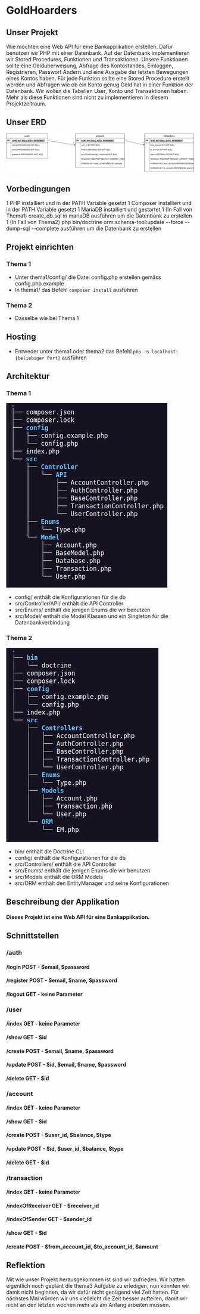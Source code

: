 # GoldHoarders

## Unser Projekt
Wie möchten eine Web API für eine Bankapplikation erstellen. Dafür benutzen wir PHP mit einer Datenbank. Auf der Datenbank implementieren wir Stored Procedures, Funktionen und Transaktionen. Unsere Funktionen sollte eine Geldüberweisung, Abfrage des Kontostandes, Einloggen, Registrieren, Passwort Ändern und eine Ausgabe der letzten Bewegungen eines Kontos haben. Für jede Funktion sollte eine Stored Procedure erstellt werden und Abfragen wie ob ein Konto genug Geld hat in einer Funktion der Datenbank. Wir wollen die Tabellen User, Konto und Transaktionen haben. Mehr als diese Funktionen sind nicht zu implementieren in diesem Projektzeitraum.

## Unser ERD

![image](https://raw.githubusercontent.com/ItzSveno/GoldHoarders/main/db/ERD.png)

## Vorbedingungen
1 PHP installiert und in der PATH Variable gesetzt
1 Composer installiert und in der PATH Variable gesetzt
1 MariaDB installiert und gestartet
1 (In Fall von Thema1) create_db.sql in mariaDB ausführen um die Datenbank zu erstellen
1 (In Fall von Thema2) php bin/doctrine orm:schema-tool:update --force --dump-sql --complete ausführen um die Datenbank zu erstellen

## Projekt einrichten

### Thema 1
- Unter thema1/config/ die Datei config.php erstellen gemäss config.php.example
- In thema1/ das Befehl `composer install` ausführen

### Thema 2
- Dasselbe wie bei Thema 1

## Hosting
- Entweder unter thema1 oder thema2 das Befehl `php -S localhost:{beliebiger Port}` ausführen

## Architektur

### Thema 1
![thema1](https://raw.githubusercontent.com/ItzSveno/GoldHoarders/main/architecture/thema1_architektur.png)

- config/ enthält die Konfigurationen für die db
- src/Controller/API/ enthält die API Controller
- src/Enums/ enthält die jenigen Enums die wir benutzen
- src/Model/ enthält die Model Klassen und ein Singleton für die Datenbankverbindung

### Thema 2
![thema2](https://raw.githubusercontent.com/ItzSveno/GoldHoarders/main/architecture/thema2_architektur.png)

- bin/ enthält die Doctrine CLI
- config/ enthält die Konfigurationen für die db
- src/Controllers/ enthält die API Controller
- src/Enums/ enthält die jenigen Enums die wir benutzen
- src/Models enthält die ORM Models
- src/ORM enthält den EntityManager und seine Konfigurationen

## Beschreibung der Applikation

#### Dieses Projekt ist eine Web API für eine Bankapplikation.

## Schnittstellen
### /auth
#### /login POST - $email, $password
#### /register POST - $email, $name, $password
#### /logout GET - keine Parameter

### /user
#### /index GET - keine Parameter
#### /show GET - $id
#### /create POST - $email, $name, $password
#### /update POST - $id, $email, $name, $password
#### /delete GET - $id

### /account
#### /index GET - keine Parameter
#### /show GET - $id
#### /create POST - $user_id, $balance, $type
#### /update POST - $id, $user_id, $balance, $type
#### /delete GET - $id

### /transaction
#### /index GET - keine Parameter
#### /indexOfReceiver GET - $receiver_id
#### /indexOfSender GET - $sender_id
#### /show GET - $id
#### /create POST - $from_account_id, $to_account_id, $amount

## Reflektion
Mit wie unser Projekt herausgekommen ist sind wir zufrieden. Wir hatten eigentlich noch geplant die thema3 Aufgabe zu erledigen, nun könnten wir damit nicht beginnen, da wir dafür nicht genügend viel Zeit hatten.
Für nächstes Mal würden wir uns vielleicht die Zeit besser aufteilen, damit wir nicht an den letzten wochen mehr als am Anfang arbeiten müssen.